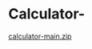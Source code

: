 # Calculator-

[calculator-main.zip](https://github.com/Rashika100000/Calculator-/files/13922157/calculator-main.zip)
